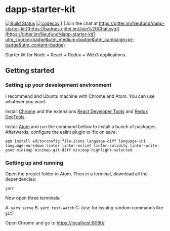 # dapp-starter-kit

[![Build Status](https://travis-ci.org/Neufund/dapp-starter-kit.svg)](https://travis-ci.org/Neufund/dapp-starter-kit)  [![codecov](https://codecov.io/gh/Neufund/dapp-starter-kit/branch/master/graph/badge.svg)](https://codecov.io/gh/Neufund/dapp-starter-kit) [![Join the chat at https://gitter.im/Neufund/dapp-starter-kit](https://badges.gitter.im/Join%20Chat.svg)](https://gitter.im/Neufund/dapp-starter-kit?utm_source=badge&utm_medium=badge&utm_campaign=pr-badge&utm_content=badge)

Starter kit for Node + React + Redux + Web3 applications.


## Getting started

### Setting up your development environment

I recommend and Ubuntu machine with Chrome and Atom. You can use whatever you want.

Install [Chrome][chrome] and the extensions [React Developer Tools][react-ext] and [Redux DecTools][redux-ext].

[chrome]: https://www.google.com/chrome/browser/features.html?brand=CHBD&gclid=CO2x8Ibw5NMCFYoQ0wodulgAlQ&dclid=CO7Tmofw5NMCFUakUQodVc8BvA
[react-ext]: https://chrome.google.com/webstore/detail/react-developer-tools/fmkadmapgofadopljbjfkapdkoienihi?hl=en
[redux-ext]: https://chrome.google.com/webstore/detail/redux-devtools/lmhkpmbekcpmknklioeibfkpmmfibljd?hl=en

Install [Atom][atom] and run the command bellow to install a bunch of packages. Afterwards, configure the eslint plugin to ‘fix on save’.

```
apm install editorconfig file-icons language-diff language-ini language-markdown linter linter-eslint linter-solidity linter-write-good minimap minimap-git-diff minimap-highlight-selected
```

[atom]: https://atom.io/

### Getting up and running

Open the project folder in Atom. Then in a terminal, download all the dependencies:

```
yarn
```

Now open three terminals:

A: `yarn serve`
B: `yarn test-watch`
C: (use for issuing random commands like `git`)

Open Chrome and go to [https://localhost:8080/](https://localhost:8080/).
